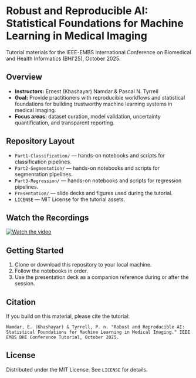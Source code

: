 # Robust and Reproducible AI: Statistical Foundations for Machine Learning in Medical Imaging

Tutorial materials for the IEEE-EMBS International Conference on Biomedical and Health Informatics (BHI'25), October 2025.

## Overview
- **Instructors:** Ernest (Khashayar) Namdar & Pascal N. Tyrrell  
- **Goal:** Provide practitioners with reproducible workflows and statistical foundations for building trustworthy machine learning systems in medical imaging.  
- **Focus areas:** dataset curation, model validation, uncertainty quantification, and transparent reporting.

## Repository Layout
- `Part1-Classification/` — hands-on notebooks and scripts for classification pipelines.  
- `Part2-Segmentation/` — hands-on notebooks and scripts for segmentation pipelines.  
- `Part3-Regression/` — hands-on notebooks and scripts for regression pipelines.  
- `Presentation/` — slide decks and figures used during the tutorial.  
- `LICENSE` — MIT License for the tutorial assets.

## Watch the Recordings
[![Watch the video](https://img.youtube.com/vi/UVEHK2chypE/maxresdefault.jpg)](https://youtu.be/UVEHK2chypE)

## Getting Started
1. Clone or download this repository to your local machine.  
2. Follow the notebooks in order.  
3. Use the presentation deck as a companion reference during or after the session.

## Citation
If you build on this material, please cite the tutorial:

```
Namdar, E. (Khashayar) & Tyrrell, P. n. "Robust and Reproducible AI: Statistical Foundations for Machine Learning in Medical Imaging." IEEE EMBS BHI Conference Tutorial, October 2025.
```

## License
Distributed under the MIT License. See `LICENSE` for details.

